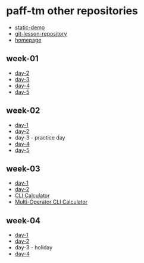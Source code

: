 # paff-tm other repositories
- [static-demo](https://github.com/paff-tm/static-demo)
- [git-lesson-repository](https://github.com/paff-tm/git-lesson-repository)
- [homepage](https://github.com/paff-tm/paff-tm.github.io.git)

## week-01
- [day-2](https://github.com/greenfox-academy/paff-tm/tree/master/week-01/day-2)
- [day-3](https://github.com/greenfox-academy/paff-tm/tree/master/week-01/day-3) 
- [day-4](https://github.com/greenfox-academy/paff-tm/tree/master/week-01/day-4)
- [day-5](https://github.com/greenfox-academy/paff-tm/tree/master/week-01/day-5)

## week-02
- [day-1](https://github.com/greenfox-academy/paff-tm/tree/master/week-02/day-1)
- [day-2](https://github.com/greenfox-academy/paff-tm/tree/master/week-02/day-2)
- day-3 - practice day
- [day-4](https://github.com/greenfox-academy/paff-tm/tree/master/week-02/day-4)
- [day-5](https://github.com/greenfox-academy/paff-tm/tree/master/week-02/day-5)

## week-03
- [day-1](https://github.com/greenfox-academy/paff-tm/tree/master/week-03/day-1)
- [day-2](https://github.com/greenfox-academy/paff-tm/tree/master/week-03/day-2)
- [CLI Calculator](https://github.com/greenfox-academy/paff-tm/tree/master/week-03/CLI_calc)
- [Multi-Operator CLI Calculator](https://github.com/greenfox-academy/paff-tm/tree/master/week-03/Multi-Operator_CLI_calc)

## week-04
- [day-1](https://github.com/greenfox-academy/paff-tm/tree/master/week-04/day-1)
- [day-2](https://github.com/greenfox-academy/paff-tm/tree/master/week-04/day-2)
- day-3 - holiday
- [day-4](https://github.com/greenfox-academy/paff-tm/tree/master/week-04/day-4)

